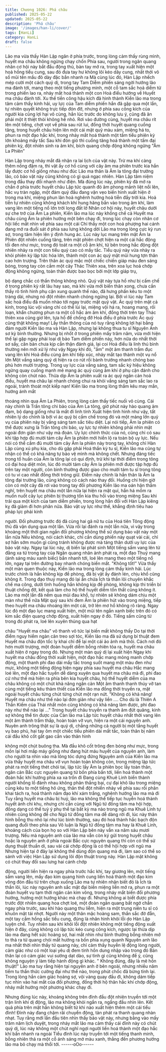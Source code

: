 ```yaml
---
title: Chương 1026: Phá châu
published: 2025-05-22
updated: 2025-05-22
description: 'Phá châu'
image: '/images/han-li/cover/'
tags: [HanLi]
category: HanLi
draft: false
---
```


Lão ma vừa thấy Hàn Lập ngăn ở phía trước, trong lòng cảm thấy
rùng mình, huyết ma châu không ngừng chạy chốn
Phía sau, người trong ngân quang nhân cơ hội này bắt đầu động
thủ, bàn tay mở ra, trong tay xuất hiện một hoả hồng tiểu cung,
sau đó đưa tay hư không lôi kéo dây cung, nhất thời vô số mũi
tên mầu đỏ dày đặc bắn nhanh ra
Mà cùng lúc đó, Hàn Lập nhếch mép cười một cách quỷ dị, trong
tay Tam Diễm phiến sáng ngời hướng lão ma đánh tới, mang theo
một tiếng phượng minh, một cỗ tam sắc hoả diễm từ trong phiến
lao ra, nháy mắt hoá thành một con Hoả điểu hướng về Huyết ma
châu đánh tới.
Xu thế tiền công hậu kích đã hình thành
Kiền lão ma trong tâm cảm thấy kinh hãi, uy lực của Tam diễm
phiến hắn đã gặp qua một lần, tự nhiên quyết không trực tiếp đón
đỡ, nhưng ở phía sau công kích của người kia cũng lợi hại vô
cùng, hắn lúc trước do không lưu ý, cũng đã ăn phải một ít thiệt
thòi không hề nhỏ.
Rơi vào đường cùng, huyết ma châu rít lên một tiếng, chợt vọt về
phía sau rút lui, đồng thời huyết quang cuồng tăng, trong huyết
châu hiện lên một cái mặt quỷ màu xám, miệng há to, phun ra một
đạo hắc khí, trong nháy mắt hoá thành một tấm tiểu phiên kỳ lớn
khoảng mấy tấc
Sau khi đón gió thì cuồng tăng hoá thành một tấm đại phiên kỳ,
đột nhiên sinh ra âm khí, bích quang chớp động không ngừng
"Âm La Phiên"

Hàn Lập trong nháy mắt đã nhận ra lai lịch của vật này. Trừ ma
khí càng thêm nồng đậm ra, thì vật ấy cơ hồ cùng với cây âm ma
phiên trước kia hắn lấy được cơ hồ giống nhau như đúc
Lão ma thân là Âm la tông đại trưởng lão, có bảo vật này cũng
không có gì quá ngạc nhiên. Hàn Lập tâm niệm trong đầu thay đổi
nhanh như điện.
Mà đúng lúc này, phiên kỳ đã mở ra chắn ở phía trước huyết châu
Lập tức quanh đó âm phong mãnh liệt nổi lên, hắc vụ tràn ngập,
một đám quỷ đầu đang vặn vẹo biến hình xuất hiện ở trong ma
khí, miệng phun lân hoả nghênh hướng hoả tiễn đầy trời kia.
Hoả tiễn tự nhiên cũng không khách khí hung hăng bắn vào trong
âm khí, làm vang lên một tiếng nổ lớn trời long đất lở
Nhân cơ hội này, huyết châu dưới sự che trở của Âm La phiên,
Kiền lão ma lúc này khống chế cả Huyết ma châu cùng Âm la
phiên hướng một bên chạy đi, trong lúc chạy còn nhân cơ hội liếc
mắt nhìn về phía sau một cái
Chỉ thấy một con hoả phượng hai cánh đang mở ra đuổi sát ở
phía sau lưng không dời
Lão ma trong lòng cực kỳ run sợ, trong tâm hiện lên ý định hung
ác.
Lúc này lục mang trên mặt Âm la Phiên đột nhiền cuồng tăng, trên
mặt phiên chợt hiện ra một cái hắc động
tối đen như mực, trong đó toát ra một cỗ âm khí, từ bên trong hắc
động đột nhiên nhảy ra một con tiểu quỷ cao có mấy tấc.
Tiểu quỷ này vừa nhảy ra khỏi phiên kỳ lập tức hóa lớn, thành
một con ác quỷ mặt mũi hung tợn thân cao hơn trượng.
Trên thân ác quỷ mặc một chiếc chiến giáp màu đen sáng bóng,
trong tay còn cầm một cây Thác Thiên xoa, trên xoa lục hoả chớp
động không ngừng, toàn thân được bao bọc bởi một lớp giáp trụ,

bộ dạng chắc có thần thông không nhỏ.
Quỷ vật này tựa hồ như bị cấm chế ở trong phiên kỳ rất lâu hay
sao, mà khi vừa mới biến thân xong, chưa cần thấy rõ tình hình
phụ cận xung quanh thế nào, đã hưng phấn kêu to một tràng dài,
nhưng nó đột nhiên nhanh chóng ngừng lại.
Bởi vì lúc này Tam sắc hoả điểu đã muốn nhào tới ngay trước mặt
quỷ vật.
Ác quỷ trên mặt cả kinh, trong lúc vội vàng chỉ có thể lùi lại, miệng
vội há ra, hoang mang, rối loạn, khẩn chương phun ra một cỗ hắc
ám âm khí, đồng thời trên tay Thác thiên xoa cũng giơ lên, tựa hồ
để chống đỡ Hoả điểu ở phía trước
Ác quỷ cũng thật không may!
Lấy thần thông của nó tuy rằng không lợi hại bằng đám người
Kiền lão ma và Hàn Lập, nhưng lại không thua tu sĩ Nguyên Anh
sơ kỳ bình thường. Nhưng bị nhốt ở trong phiên mấy trăm năm,
vừa mới hiện thế lại gặp ngay phải loại dị bảo Tam diễm phiến
này, hơn nữa do nhất thời sơ sẩy, căn bản chưa kịp cẩn thận
đánh giá, lại coi Hoả điểu là linh thú bình thường nên mới xử lý
như vậy
Ngay khi đó, "ầm" một âm thanh trầm đục vang lên khi Hoả điểu
cùng âm khí tiếp xúc, nháy mắt tạo thành một vụ nổ lớn
Một vầng sáng quỷ dị hiện ra co rút rồi bành trướng nhanh chóng
bao phủ hơn mười trượng.
Trong uy lực của vầng sáng, tam sắc ký hiệu không ngừng quay
cuồng mạnh mẽ mang ác quỷ cùng âm khí ở phụ cận đánh cho
không còn chút nào.
Thừa dịp Âm la phiên xuất ra ác quỷ ngăn cản hoả điểu, huyết ma
châu lại nhanh chóng chui ra khỏi vầng sáng tam sắc lao ra ngoài,
tránh thoát một kiếp nạn!
Kiền lão ma trong lòng thầm kêu may mắn, hướng ánh mắt

thoáng nhìn qua Âm La Phiên, trong lòng cảm thấy tiếc nuối vô
cùng.
Cái này chính là Trấn tông chi bảo của Âm La tông, giờ phút này
hào quang ảm đạm, bộ dạng giống như là mất đi linh tính
Xuất hiện tình hình như vậy, tất nhiên lý do chính là bởi vì ác quỷ
bị cấm chế trong đó và một mảng lớn quỷ vụ của phiên này bị
vầng sáng tam sắc tiêu diệt.
Lại nói tiếp, Âm la phiên có thể được xưng là Trấn tông chi bảo,
uy lực tự nhiên không phải nhìn mặt ngoài đơn giản như vậy mà
đoán.
Uy lực chính thức của nó, cũng chỉ có sau khi tập hợp đủ mười
tám cây Âm la phiên mới hiển lộ ra toàn bộ uy lực.
Nếu nói có thể cầm đủ mười tám cây Âm la phiên này trong tay,
không chỉ Hàn Lập cùng xú phụ kia, cho dù gặp phải Hoá thần kỳ
tu sĩ, Kiền lão ma cũng tự nhận có thể có khả năng tự bảo vệ
mình mà không chết.
Nhưng đáng tiếc trong tổ huấn của Âm la tông lại có qui định, trừ
khi tại thời điểm trong tông có đại hoạ diệt môn, lúc đó mười tám
cây Âm la phiên mới được tập hợp đủ trên tay một người, còn
bình thường được giao cho mười tám tu sĩ trong tông có tu vi cao
nhất đồng thời trông giữ. Điểm này chính là hắn thân là Âm la
tông đại trưởng lão, cũng không có cách nào thay đổi.
Huống chi hiện giờ còn có một cây đã rơi vào trong tay đối
phương
Kiền lão ma oán hận thầm nghĩ, trên huyết ma châu một lần nữa
lại hiện ra mặt quỉ, hắn há mồm ra muốn nuốt cây lục phiên bị
thương tổn kia thu hồi vào trong miệng
Sau khi trải qua một kích của tam diễm phiến, trong lòng hắn đối
với Hàn Lập kiêng kỵ đã giảm đi hơn phân nửa.
Bảo vật uy lực như thế, khẳng định tiêu hao pháp lực phải kinh

người. Đối phương trước đó đã cùng hai gã nữ tu của Hoá tiên
Tông động thủ đã vận dụng qua một lần. Vừa rồi lại đánh ra một
lần nữa, vì vậy trong khoảng một thời gian ngắn đối phương
không thể sử dụng bảo vật này một lần nữa
Nếu không, nói cách khác, chỉ cần dùng phiến này quạt vài cái,
chỉ sợ hắn sớm muộn gì cũng tránh không được mà táng thân
dưới uy lực của bảo vật này.
Ngay tại lúc này, dị biến lại phát sinh
Một tiếng sấm vang lên từ đằng xa từ trong tay của Ngân quang
nhân ảnh phát ra, một đạo Thuý mang (ánh sáng màu xanh biếc)
bắn nhanh tới,
loé lên mang theo một tiếng nổ lớn, ngay tại trên đường bay
nhanh chóng biến mất.
"Không tốt!"
Vừa thấy một màn quen thuộc này, Kiền lão ma trong lòng cảm
thấy kinh hãi.
Lúc trước chính là hắn không kịp đề phòng, đã bị vật ấy đánh lén,
chịu khổ cũng không ít. Trong đạo thuý mang đó lại ẩn chứa Ích tà
thần lôi chuyên khắc chế ma công, dưới tình huống hắn không kịp
đề phòng, không kịp thi triển bí thuật chống đỡ, kết quả làm cho
hộ thể huyết diễm tổn thất cũng không ít.
Lão ma một lần đã nếm qua mùi đau khổ, tự nhiên sẽ không dám
chịu một màn như thế nữa
Mặt quỷ sau khi đem Âm la phiên hút vào trong miệng, tiếp theo
huyết ma châu nhoáng lên một cái, trở lên mơ hồ không rõ ràng.
Ngay lúc đó một đạo lục mang xuất hiện, một mũi tên ngắn xanh
biếc trên đó có kim sắc điện quang chớp động, xuất hiện ngay ở
đó.
Tiếng sấm cũng từ trong đó phát ra, loé lên xuyên thủng qua hạt

châu
"Huyết ma châu" vô thanh vô tức lại biến mất không thấy
Do tại thời điểm nguy hiểm ngàn cân treo sợi tóc, Kiền lão ma đã
sử dụng bí thuật đem Huyết ma châu độn tốc ly khai chỉ để lại một
cái ảo ảnh mà thôi.
Cách nơi đó hơn mười trượng, một đoàn huyết diễm bỗng nhiên
tỏa ra, huyết ma châu xuất hiện ở ngay trong đó.
Nhưng một màn quỷ dị lại xuất hiện
Ngay khi huyết ma châu đồng thời xuất hiện, một đạo hắc mang
mỏng manh chớp động, một thanh phi đao dài mấy tấc trong suốt
mang một màu đen như mực, không một tiếng động hiện ngay
phía sau huyết ma châu
Hắc mang loé lên, một đạo hắc tuyến dễ dàng xuyên qua huyết
ma châu mà đi, phi đao cứ như thế mà hiện ra phía bên kia huyết
châu, hộ thể huyết diễm của ma châu không có một chút khả
năng ngăn cản
Một âm thanh thanh thúy vỡ tan cùng một tiếng kêu thảm thiết
của Kiền lão ma đồng thời truyền ra, mặt ngoài huyết châu từng
chút từng chút một rạn nứt.
"Không có khả năng! Huyết ma châu như thế nào lại đơn giản như
vậy liền …. Cho dù là Thiên A Thần Kiếm của Thái nhất môn cũng
không có khả năng làm được, phi đao này như thế nào lại …"
Trong huyết châu truyền ra thanh âm đứt quãng, kinh sợ không
thể tin được của Càn lão ma
Lập tức huyết châu nhất thời vang lên một âm thành trầm thấp,
hoàn toàn vỡ vụn, hiện ra một cái nguyên anh.
Nuyên anh trông thật sự là quỷ dị, chẳng những cả người bị một
tầng huyết vụ bao phủ, hai tay ôm một chiếc tiểu phiên dài mất
tấc, toàn thân bị năm cái đầu khô cốt gắt gao cắn vào thân hình

không một chút buông tha.
Mà đầu khô cốt trông đen bóng như mực, trong mồn lại hơi mấp
máy giống như đang hút máu huyết của nguyên anh, làm cho
người ta nhìn vào mà lông tóc dựng đứng
Nguyên anh của Kiền lão ma vừa thấy huyết ma châu vỡ vụn
hoàn toàn không còn, trong miệng lập tức phát ra một tiếng thét
chói tai, lập tức lấy Âm la phiên bọc lấy toàn thân, ngăn cản Bắc
cực nguyên quang từ bốn phía bắn tới, liền hoá thành một đoàn
hắc khí hướng phía xa xa trốn đi
Đang cùng Khuê Linh biến thành người khổng lồ đánh nhau
không phân thắng bại, cự đại khô lâu trong miệng cũng kêu to
một tiếng hô ứng, thân thể đột nhiển nhảy về phía sau rồi phân
khai tách ra, hoá thành năm đạo khí xám trắng, nghênh hướng
lão ma mà đi
Tuy rằng huyết ma châu bị huỷ, lão ma không thể tiếp tục huyễn
hoá thành huyết ảnh chi khu, nhưng chỉ cần cùng với Ngũ tử
đồng tâm ma hội hợp, đồng dạng có thể tuỳ ý phụ thể tại bất kỳ
ma nào trong ngũ ma
Khuê Linh tự nhiên cũng không để cho Ngũ tử đồng tâm ma dễ
dàng rời đi, lúc này thân hình bỗng thu nhỏ lại như lúc bình
thường, sau đó hoá thành hắc bạch độn quang đuổi theo phía
sau
Vô luận là Ngũ tử đồng tâm ma hay là Khuê Linh, khoảng cách
của bọn họ so với Hàn Lập bên này vẫn xa năm sáu mươi
trượng. Nếu mà nguyên anh của lão ma vẫn còn ký gửi trong
huyết châu hoặc là nguyên anh ở phía ngoài Bắc cực nguyên
quang thì còn có thể sử dụng thuật thuấn di, sau vài cái chớp
động là có thể hội hợp với ngũ ma
Nhưng hiện tại ở đây lại không thể dùng độn quang mà đi, làm
sao có thể so sánh với việc Hàn Lập sử dụng lôi độn thuật trong
này.
Hàn Lập mặt không có chút thay đổi sau lưng hai cánh chớp

động, người liền hiện ra ngay phía trước hắc khí, tay giương lên,
một tiếng sấm vang lên, mấy đạo kim quang hình cung liền hoá
thành một đạo kim võng đón đầu từ trên chụp xuống
Lão ma tự nhiên nhận biết đó là Ích tà thần lôi, lúc này nguyên
anh sắc mặt đại biến miệng liền mở ra, phun ra một đoàn huyết
vụ tạm thời ngăn cản kim võng, trong nháy mắt biến đổi phương
hướng, hướng một hướng khác mà chạy đi.
Nhưng không ai biết được phía trước đột nhiên quang hoa chợt
loé, một đoàn ngân quang bất ngờ chắn ngay phía trước, sau khi
hào quang thu liễm, hiện ra một trung niên tu sĩ có khuôn mặt tái
nhợt.
Người này một thân mặc hoàng sam, thần sắc đờ đẫn, một tay
cầm hồng sắc tiểu cung, đúng là nhân hình khôi lỗi do Hàn Lập
luyện chế.
Tuy nhiên sau khi khôi lỗi đột nhiên không một tiếng động xuất
hiện ở đây, cũng không có lập tức kéo cung công kích, ngược lại
thừa dịp lão ma đang hết sức hoảng sợ, hai mắt nhìn như bình
thường bỗng nhiên mở to thả ra tử quang chói mắt hướng ra bốn
phía xung quanh
Nguyên anh lão ma nhất thời nhìn thấy tử quang này, chỉ cảm
thấy huyễn lệ động lòng người, cảm giác như có một loại yêu dị
đem tinh hồn dung nhập vào trong đó
Bản thân lại có cảm giác vui sướng dạt dào, sự tình gì cũng
không để ý, cũng không nguyện ý làm tiếp hành động gì khác.
" Không đúng, đây là mê hồn thuật!"
Lão ma tuy rằng hiện tại nguyên anh ở bên ngoài, nhưng nhiều
năm tiềm tu thần thức cường đại như thế nào, trong phút chốc đã
bừng tỉnh lại.
Trong lòng hắn cảm giác hoảng sợ, vội vàng quay đầu đi, không
dám tiếp tục nhìn vào hai mắt của đối phương, đồng thời hộ thân
hắc khí chớp động, nháy mắt hướng một phương khác chạy đi.

Nhưng đúng lúc này, khoảng không trên đỉnh đầu đột nhiên truyền
tới một trận linh khí dị động, lão ma không khỏi ngẩn ra, ngẩng
đầu nhìn lên.
Kết quả phía trên mặt hắn không biết từ khi nào xuất hiện thêm
một cái tiểu đỉnh!
Đỉnh này đang chậm rãi chuyển động, tản phát ra thanh quang
nhàn nhạt.
Tuy rằng mới lần đầu tiên nhìn thấy bảo vật này, nhưng bằng vào
mấy trăm năm lịch duyệt, trong nháy mắt lão ma cảm thấy cái
đỉnh này có chút quỷ dị, lúc này không một chút nghĩ ngợi người
liền hoá thành một đạo hắc khí bắn nhanh ra ngoài
Tiểu đỉnh lúc này truyền tới một tiếng thanh minh, bỗng nhiên thả
ra một cỗ ánh sáng mờ màu xanh, thẳng đến phương hướng lão
ma bỏ chạy mà thổi tới.
------oOo------
